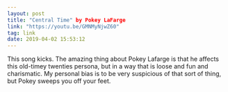 ```yaml
---
layout: post
title: "Central Time" by Pokey LaFarge
link: "https://youtu.be/GMNMyNjwZ60"
tag: link
date: 2019-04-02 15:53:12
---
```

This song kicks. The amazing thing about Pokey Lafarge is that he affects this old-timey twenties persona, but in a way that is loose and fun and charismatic. My personal bias is to be very suspicious of that sort of thing, but Pokey sweeps you off your feet. 
